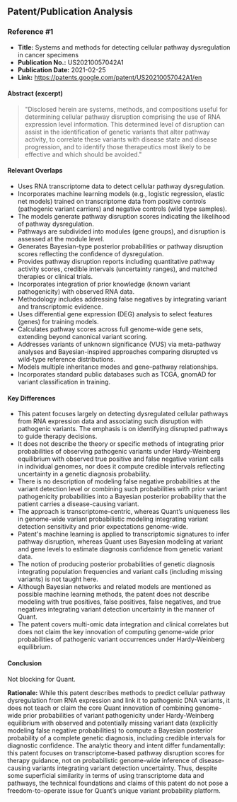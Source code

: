 ## Patent/Publication Analysis

### Reference #1

- **Title:** Systems and methods for detecting cellular pathway dysregulation in cancer specimens
- **Publication No.:** US20210057042A1
- **Publication Date:** 2021-02-25
- **Link:** https://patents.google.com/patent/US20210057042A1/en

#### Abstract (excerpt)

> "Disclosed herein are systems, methods, and compositions useful for determining cellular pathway disruption comprising the use of RNA expression level information. This determined level of disruption can assist in the identification of genetic variants that alter pathway activity, to correlate these variants with disease state and disease progression, and to identify those therapeutics most likely to be effective and which should be avoided."

#### Relevant Overlaps

- Uses RNA transcriptome data to detect cellular pathway dysregulation.
- Incorporates machine learning models (e.g., logistic regression, elastic net models) trained on transcriptome data from positive controls (pathogenic variant carriers) and negative controls (wild type samples).
- The models generate pathway disruption scores indicating the likelihood of pathway dysregulation.
- Pathways are subdivided into modules (gene groups), and disruption is assessed at the module level.
- Generates Bayesian-type posterior probabilities or pathway disruption scores reflecting the confidence of dysregulation.
- Provides pathway disruption reports including quantitative pathway activity scores, credible intervals (uncertainty ranges), and matched therapies or clinical trials.
- Incorporates integration of prior knowledge (known variant pathogenicity) with observed RNA data.
- Methodology includes addressing false negatives by integrating variant and transcriptomic evidence.
- Uses differential gene expression (DEG) analysis to select features (genes) for training models.
- Calculates pathway scores across full genome-wide gene sets, extending beyond canonical variant scoring.
- Addresses variants of unknown significance (VUS) via meta-pathway analyses and Bayesian-inspired approaches comparing disrupted vs wild-type reference distributions.
- Models multiple inheritance modes and gene–pathway relationships.
- Incorporates standard public databases such as TCGA, gnomAD for variant classification in training.

#### Key Differences

- This patent focuses largely on detecting dysregulated cellular pathways from RNA expression data and associating such disruption with pathogenic variants. The emphasis is on identifying disrupted pathways to guide therapy decisions.
- It does not describe the theory or specific methods of integrating prior probabilities of observing pathogenic variants under Hardy-Weinberg equilibrium with observed true positive and false negative variant calls in individual genomes, nor does it compute credible intervals reflecting uncertainty in a genetic diagnosis probability.
- There is no description of modeling false negative probabilities at the variant detection level or combining such probabilities with prior variant pathogenicity probabilities into a Bayesian posterior probability that the patient carries a disease-causing variant.
- The approach is transcriptome-centric, whereas Quant’s uniqueness lies in genome-wide variant probabilistic modeling integrating variant detection sensitivity and prior expectations genome-wide.
- Patent's machine learning is applied to transcriptomic signatures to infer pathway disruption, whereas Quant uses Bayesian modeling at variant and gene levels to estimate diagnosis confidence from genetic variant data.
- The notion of producing posterior probabilities of genetic diagnosis integrating population frequencies and variant calls (including missing variants) is not taught here.
- Although Bayesian networks and related models are mentioned as possible machine learning methods, the patent does not describe modeling with true positives, false positives, false negatives, and true negatives integrating variant detection uncertainty in the manner of Quant.
- The patent covers multi-omic data integration and clinical correlates but does not claim the key innovation of computing genome-wide prior probabilities of pathogenic variant occurrences under Hardy-Weinberg equilibrium.

#### Conclusion

Not blocking for Quant.

**Rationale:** While this patent describes methods to predict cellular pathway dysregulation from RNA expression and link it to pathogenic DNA variants, it does not teach or claim the core Quant innovation of combining genome-wide prior probabilities of variant pathogenicity under Hardy-Weinberg equilibrium with observed and potentially missing variant data (explicitly modeling false negative probabilities) to compute a Bayesian posterior probability of a complete genetic diagnosis, including credible intervals for diagnostic confidence. The analytic theory and intent differ fundamentally: this patent focuses on transcriptome-based pathway disruption scores for therapy guidance, not on probabilistic genome-wide inference of disease-causing variants integrating variant detection uncertainty. Thus, despite some superficial similarity in terms of using transcriptome data and pathways, the technical foundations and claims of this patent do not pose a freedom-to-operate issue for Quant’s unique variant probability platform.
